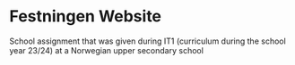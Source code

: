 # Festningen Website
School assignment that was given during IT1 (curriculum during the school year 23/24) at a Norwegian upper secondary school
